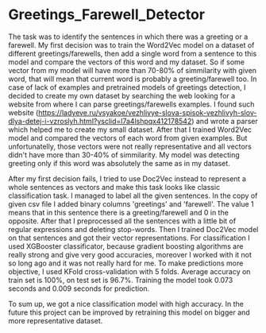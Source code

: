 # Greetings_Farewell_Detector
The task was to identify the sentences in which there was a greeting or a farewell.
My first decision was to train the Word2Vec model on a dataset of different greetings/farewells, then add
a single word from a sentence to this model and compare the vectors of this word and my dataset. 
So if some vector from my model will have more than 70-80% of simmilarity with given word, that will mean
that current word is probably a greeting/farewell too.
In case of lack of examples and pretrained models of greetings detection, I decided to create my own dataset
by searching the web looking for a website from where I can parse greetings/farewells examples.
I found such website (https://ladyeve.ru/vsyakoe/vezhlivye-slova-spisok-vezhlivyh-slov-dlya-detej-i-vzroslyh.html?ysclid=l7a4lshpqx412178542) 
and wrote a parser which helped me to create my small dataset.
After that I trained Word2Vec model and compared the vectors of each word from given examples. But unfortunatelly,
those vectors were not really representative and all vectors didn't have more than 30-40% of simmilarity.
My model was detecting greeting only if this word was absolutely the same as in my dataset.

After my first decision fails, I tried to use Doc2Vec instead to represent a whole sentences as vectors 
and make this task looks like classic classification task. I managed to label all the given sentences. 
In the copy of given csv file I added binary columns 'greetings' and 'farewell'. The value 1 means that in this 
sentence there is a greeting/farewell and 0 in the opposite. After that I preprocessed all the sentences 
with a little bit of regular expressions and deleting stop-words. Then I trained Doc2Vec model on that 
sentences and got their vector representations.
For classification I used XGBooster classificator, because gradient boosting algorithms are really strong and give very good accuracies,
moreover I worked with it not so long ago and it was not really hard for me. To make predictions more objective, 
I used KFold cross-validation with 5 folds. Average accuracy on train set is 100%, on test set is 96.7%.
Training the model took 0.073 seconds and 0.009 seconds for prediction. 

To sum up, we got a nice classification model with high accuracy. In the future this project can be improved 
by retraining this model on bigger and more representative dataset.
